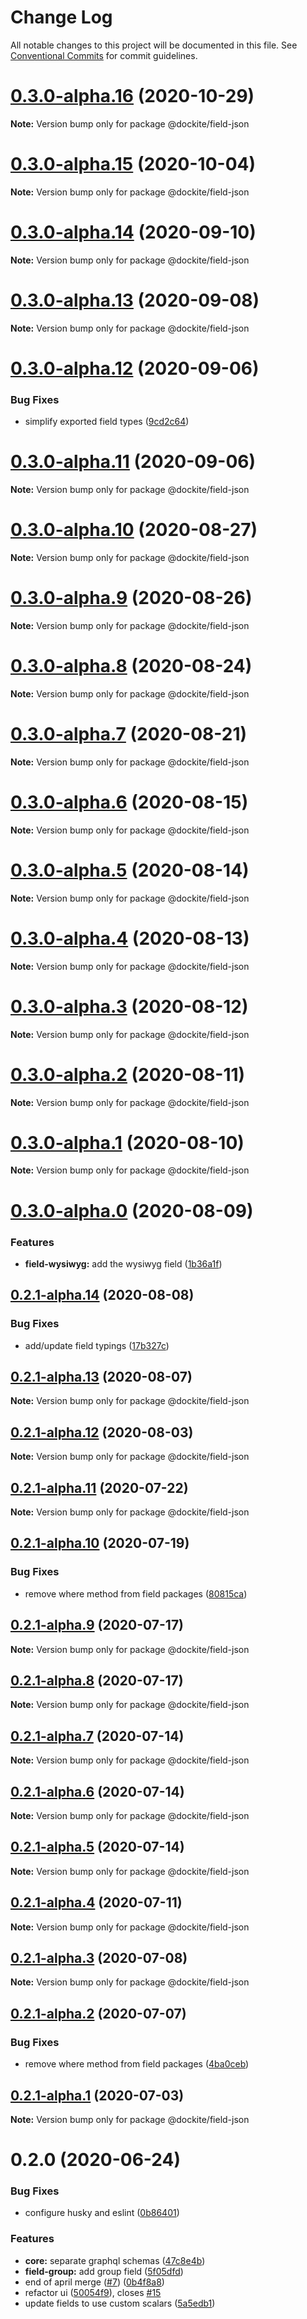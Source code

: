# Change Log

All notable changes to this project will be documented in this file.
See [Conventional Commits](https://conventionalcommits.org) for commit guidelines.

# [0.3.0-alpha.16](https://github.com/dockite/dockite/compare/@dockite/field-json@0.3.0-alpha.15...@dockite/field-json@0.3.0-alpha.16) (2020-10-29)

**Note:** Version bump only for package @dockite/field-json





# [0.3.0-alpha.15](https://github.com/dockite/dockite/compare/@dockite/field-json@0.3.0-alpha.14...@dockite/field-json@0.3.0-alpha.15) (2020-10-04)

**Note:** Version bump only for package @dockite/field-json





# [0.3.0-alpha.14](https://github.com/dockite/dockite/compare/@dockite/field-json@0.3.0-alpha.13...@dockite/field-json@0.3.0-alpha.14) (2020-09-10)

**Note:** Version bump only for package @dockite/field-json





# [0.3.0-alpha.13](https://github.com/dockite/dockite/compare/@dockite/field-json@0.3.0-alpha.12...@dockite/field-json@0.3.0-alpha.13) (2020-09-08)

**Note:** Version bump only for package @dockite/field-json





# [0.3.0-alpha.12](https://github.com/dockite/dockite/compare/@dockite/field-json@0.3.0-alpha.11...@dockite/field-json@0.3.0-alpha.12) (2020-09-06)


### Bug Fixes

* simplify exported field types ([9cd2c64](https://github.com/dockite/dockite/commit/9cd2c64a8bdce7ab78cd6653e03547950df15d42))





# [0.3.0-alpha.11](https://github.com/dockite/dockite/compare/@dockite/field-json@0.3.0-alpha.10...@dockite/field-json@0.3.0-alpha.11) (2020-09-06)

**Note:** Version bump only for package @dockite/field-json





# [0.3.0-alpha.10](https://github.com/dockite/dockite/compare/@dockite/field-json@0.3.0-alpha.9...@dockite/field-json@0.3.0-alpha.10) (2020-08-27)

**Note:** Version bump only for package @dockite/field-json





# [0.3.0-alpha.9](https://github.com/dockite/dockite/compare/@dockite/field-json@0.3.0-alpha.8...@dockite/field-json@0.3.0-alpha.9) (2020-08-26)

**Note:** Version bump only for package @dockite/field-json





# [0.3.0-alpha.8](https://github.com/dockite/dockite/compare/@dockite/field-json@0.3.0-alpha.7...@dockite/field-json@0.3.0-alpha.8) (2020-08-24)

**Note:** Version bump only for package @dockite/field-json





# [0.3.0-alpha.7](https://github.com/dockite/dockite/compare/@dockite/field-json@0.3.0-alpha.6...@dockite/field-json@0.3.0-alpha.7) (2020-08-21)

**Note:** Version bump only for package @dockite/field-json





# [0.3.0-alpha.6](https://github.com/dockite/dockite/compare/@dockite/field-json@0.3.0-alpha.5...@dockite/field-json@0.3.0-alpha.6) (2020-08-15)

**Note:** Version bump only for package @dockite/field-json





# [0.3.0-alpha.5](https://github.com/dockite/dockite/compare/@dockite/field-json@0.3.0-alpha.4...@dockite/field-json@0.3.0-alpha.5) (2020-08-14)

**Note:** Version bump only for package @dockite/field-json





# [0.3.0-alpha.4](https://github.com/dockite/dockite/compare/@dockite/field-json@0.3.0-alpha.3...@dockite/field-json@0.3.0-alpha.4) (2020-08-13)

**Note:** Version bump only for package @dockite/field-json





# [0.3.0-alpha.3](https://github.com/dockite/dockite/compare/@dockite/field-json@0.3.0-alpha.2...@dockite/field-json@0.3.0-alpha.3) (2020-08-12)

**Note:** Version bump only for package @dockite/field-json





# [0.3.0-alpha.2](https://github.com/dockite/dockite/compare/@dockite/field-json@0.3.0-alpha.1...@dockite/field-json@0.3.0-alpha.2) (2020-08-11)

**Note:** Version bump only for package @dockite/field-json





# [0.3.0-alpha.1](https://github.com/dockite/dockite/compare/@dockite/field-json@0.3.0-alpha.0...@dockite/field-json@0.3.0-alpha.1) (2020-08-10)

**Note:** Version bump only for package @dockite/field-json





# [0.3.0-alpha.0](https://github.com/dockite/dockite/compare/@dockite/field-json@0.2.1-alpha.14...@dockite/field-json@0.3.0-alpha.0) (2020-08-09)


### Features

* **field-wysiwyg:** add the wysiwyg field ([1b36a1f](https://github.com/dockite/dockite/commit/1b36a1f2c4332b08f1681ed7eb4e7d094b73221b))





## [0.2.1-alpha.14](https://github.com/dockite/dockite/compare/@dockite/field-json@0.2.1-alpha.13...@dockite/field-json@0.2.1-alpha.14) (2020-08-08)


### Bug Fixes

* add/update field typings ([17b327c](https://github.com/dockite/dockite/commit/17b327c1a3771d1ec10036cac8dd87a0928e3718))





## [0.2.1-alpha.13](https://github.com/dockite/dockite/compare/@dockite/field-json@0.2.1-alpha.12...@dockite/field-json@0.2.1-alpha.13) (2020-08-07)

**Note:** Version bump only for package @dockite/field-json





## [0.2.1-alpha.12](https://github.com/dockite/dockite/compare/@dockite/field-json@0.2.1-alpha.11...@dockite/field-json@0.2.1-alpha.12) (2020-08-03)

**Note:** Version bump only for package @dockite/field-json





## [0.2.1-alpha.11](https://github.com/dockite/dockite/compare/@dockite/field-json@0.2.1-alpha.10...@dockite/field-json@0.2.1-alpha.11) (2020-07-22)

**Note:** Version bump only for package @dockite/field-json





## [0.2.1-alpha.10](https://github.com/dockite/dockite/compare/@dockite/field-json@0.2.0...@dockite/field-json@0.2.1-alpha.10) (2020-07-19)


### Bug Fixes

* remove where method from field packages ([80815ca](https://github.com/dockite/dockite/commit/80815caeddf977c6e061ec4d0cc4805f5cd5d87a))





## [0.2.1-alpha.9](https://github.com/dockite/dockite/compare/@dockite/field-json@0.2.1-alpha.8...@dockite/field-json@0.2.1-alpha.9) (2020-07-17)

**Note:** Version bump only for package @dockite/field-json





## [0.2.1-alpha.8](https://github.com/dockite/dockite/compare/@dockite/field-json@0.2.1-alpha.7...@dockite/field-json@0.2.1-alpha.8) (2020-07-17)

**Note:** Version bump only for package @dockite/field-json





## [0.2.1-alpha.7](https://github.com/dockite/dockite/compare/@dockite/field-json@0.2.1-alpha.6...@dockite/field-json@0.2.1-alpha.7) (2020-07-14)

**Note:** Version bump only for package @dockite/field-json





## [0.2.1-alpha.6](https://github.com/dockite/dockite/compare/@dockite/field-json@0.2.1-alpha.5...@dockite/field-json@0.2.1-alpha.6) (2020-07-14)

**Note:** Version bump only for package @dockite/field-json





## [0.2.1-alpha.5](https://github.com/dockite/dockite/compare/@dockite/field-json@0.2.1-alpha.4...@dockite/field-json@0.2.1-alpha.5) (2020-07-14)

**Note:** Version bump only for package @dockite/field-json





## [0.2.1-alpha.4](https://github.com/dockite/dockite/compare/@dockite/field-json@0.2.1-alpha.3...@dockite/field-json@0.2.1-alpha.4) (2020-07-11)

**Note:** Version bump only for package @dockite/field-json





## [0.2.1-alpha.3](https://github.com/dockite/dockite/compare/@dockite/field-json@0.2.1-alpha.2...@dockite/field-json@0.2.1-alpha.3) (2020-07-08)

**Note:** Version bump only for package @dockite/field-json





## [0.2.1-alpha.2](https://github.com/dockite/dockite/compare/@dockite/field-json@0.2.0...@dockite/field-json@0.2.1-alpha.2) (2020-07-07)


### Bug Fixes

* remove where method from field packages ([4ba0ceb](https://github.com/dockite/dockite/commit/4ba0ceb0a97b4704a0be3d9637d6782bc5c4bc62))





## [0.2.1-alpha.1](https://github.com/dockite/dockite/compare/@dockite/field-json@0.2.0...@dockite/field-json@0.2.1-alpha.1) (2020-07-03)

**Note:** Version bump only for package @dockite/field-json





# 0.2.0 (2020-06-24)


### Bug Fixes

* configure husky and eslint ([0b86401](https://github.com/dockite/dockite/commit/0b86401a255fc55f1a051eebde8bf014f9dd7d23))


### Features

* **core:** separate graphql schemas ([47c8e4b](https://github.com/dockite/dockite/commit/47c8e4bd6c30460d8d5f3c59311fee39f122a299))
* **field-group:** add group field ([5f05dfd](https://github.com/dockite/dockite/commit/5f05dfda7a00a5193d4cdd322b929d3cd27d95ac))
* end of april merge  ([#7](https://github.com/dockite/dockite/issues/7)) ([0b4f8a8](https://github.com/dockite/dockite/commit/0b4f8a8ebd6da6118eee6e219817d7c85d611200))
* refactor ui ([50054f9](https://github.com/dockite/dockite/commit/50054f980c990822e7e6ceffe05d0799f2e5dcd5)), closes [#15](https://github.com/dockite/dockite/issues/15)
* update fields to use custom scalars ([5a5edb1](https://github.com/dockite/dockite/commit/5a5edb1a165dfbc7d7b2858887c8c0e7f452bdb3))
